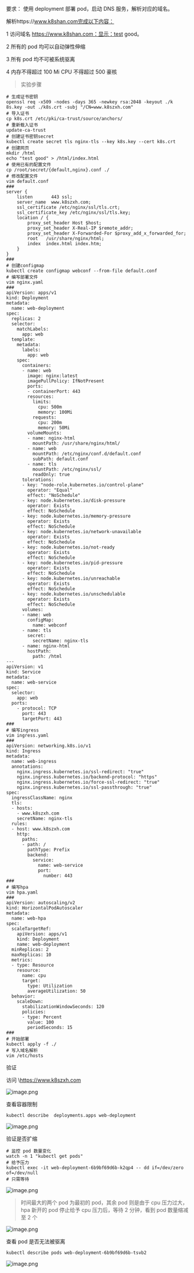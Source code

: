 要求：
使用 deployment 部署 pod，启动 DNS 服务，解析对应的域名。

解析https://www.k8shan.com完成以下内容：

1 访问域名 https://www.k8shan.com：显示：test good。

2 所有的 pod 均可以自动弹性伸缩

3 所有 pod 均不可被系统驱离

4 内存不得超过 100 Mi CPU 不得超过 500 豪核

> 实验步骤

```shell
# 生成证书密钥
openssl req -x509 -nodes -days 365 -newkey rsa:2048 -keyout ./k
8s.key -out ./k8s.crt -subj "/CN=www.k8szxh.com"
# 导入证书
cp k8s.crt /etc/pki/ca-trust/source/anchors/
# 重新载入证书
update-ca-trust
# 创建证书密钥secret
kubectl create secret tls nginx-tls --key k8s.key --cert k8s.crt
# 创建网页
mkdir /html
echo "test good" > /html/index.html
# 使用已有的配置文件
cp /root/secret/{default,nginx}.conf ./
# 修改配置文件
vim default.conf
###
server {
    listen       443 ssl;
    server_name  www.k8szxh.com;
    ssl_certificate /etc/nginx/ssl/tls.crt;
    ssl_certificate_key /etc/nginx/ssl/tls.key;
    location / {
        proxy_set_header Host $host;
        proxy_set_header X-Real-IP $remote_addr;
        proxy_set_header X-Forwarded-For $proxy_add_x_forwarded_for;
        root   /usr/share/nginx/html;
        index  index.html index.htm;
    }
}
###
# 创建configmap
kubectl create configmap webconf --from-file default.conf 
# 编写部署文件
vim nginx.yaml
###
apiVersion: apps/v1
kind: Deployment
metadata:
  name: web-deployment
spec:
  replicas: 2
  selector:
    matchLabels:
      app: web
  template:
    metadata:
      labels:
        app: web
    spec:
      containers:
      - name: web
        image: nginx:latest
        imagePullPolicy: IfNotPresent
        ports:
        - containerPort: 443
        resources:
          limits:
            cpu: 500m
            memory: 100Mi
          requests:
            cpu: 200m
            memory: 50Mi
        volumeMounts:
        - name: nginx-html
          mountPath: /usr/share/nginx/html/
        - name: web
          mountPath: /etc/nginx/conf.d/default.conf
          subPath: default.conf
        - name: tls
          mountPath: /etc/nginx/ssl/
          readOnly: true
      tolerations:
      - key: "node-role.kubernetes.io/control-plane"
        operator: "Equal"
        effect: "NoSchedule"
      - key: node.kubernetes.io/disk-pressure
        operator: Exists
        effect: NoSchedule
      - key: node.kubernetes.io/memory-pressure
        operator: Exists
        effect: NoSchedule
      - key: node.kubernetes.io/network-unavailable
        operator: Exists
        effect: NoSchedule
      - key: node.kubernetes.io/not-ready
        operator: Exists
        effect: NoSchedule
      - key: node.kubernetes.io/pid-pressure
        operator: Exists
        effect: NoSchedule
      - key: node.kubernetes.io/unreachable
        operator: Exists
        effect: NoSchedule
      - key: node.kubernetes.io/unschedulable
        operator: Exists
        effect: NoSchedule
      volumes:
      - name: web
        configMap:
          name: webconf
      - name: tls
        secret:
          secretName: nginx-tls
      - name: nginx-html
        hostPath:
          path: /html
---
apiVersion: v1
kind: Service
metadata:
  name: web-service
spec:
  selector:
    app: web
  ports:
    - protocol: TCP
      port: 443
      targetPort: 443
###
# 编写ingress
vim ingress.yaml
###
apiVersion: networking.k8s.io/v1
kind: Ingress
metadata:
  name: web-ingress
  annotations:
    nginx.ingress.kubernetes.io/ssl-redirect: "true"
    nginx.ingress.kubernetes.io/backend-protocol: "https"
    nginx.ingress.kubernetes.io/force-ssl-redirect: "true"
    nginx.ingress.kubernetes.io/ssl-passthrough: "true"
spec:
  ingressClassName: nginx
  tls:
  - hosts:
    - www.k8szxh.com
    secretName: nginx-tls
  rules:
  - host: www.k8szxh.com
    http:
      paths:
      - path: /
        pathType: Prefix
        backend:
          service:
            name: web-service
            port: 
              number: 443
###
# 编写hpa
vim hpa.yaml
###
apiVersion: autoscaling/v2
kind: HorizontalPodAutoscaler
metadata:
  name: web-hpa
spec:
  scaleTargetRef:
    apiVersion: apps/v1
    kind: Deployment
    name: web-deployment
  minReplicas: 2
  maxReplicas: 10
  metrics:
  - type: Resource
    resource:
      name: cpu
      target:
        type: Utilization
        averageUtilization: 50
  behavior:
    scaleDown:
      stabilizationWindowSeconds: 120
      policies:
      - type: Percent
        value: 100
        periodSeconds: 15
###
# 开始部署
kubectl apply -f ./
# 写入域名解析
vim /etc/hosts
```
验证

访问 \https://www.k8szxh.com

![image.png](https://gitee.com/zhaojiedong/img/raw/master/202408051833687.png)

查看容器限制

`kubectl describe  deployments.apps web-deployment`

![image.png](https://gitee.com/zhaojiedong/img/raw/master/202408051834358.png)

验证是否扩缩
```shell
# 监控 pod 数量变化
watch -n 1 "kubectl get pods"
# 给予压力
kubectl exec -it web-deployment-6b9bf69d6b-k2qp4 -- dd if=/dev/zero of=/dev/null
# 只需等待
```
![image.png](https://gitee.com/zhaojiedong/img/raw/master/202408051839148.png)

> 时间最大的两个 pod 为最初的 pod，其余 pod 则是由于 cpu 压力过大，hpa 新开的 pod
> 停止给予 cpu 压力后，等待 2 分钟，看到 pod 数量缩减至 2 个

![image.png](https://gitee.com/zhaojiedong/img/raw/master/202408051844271.png)

查看 pod 是否无法被驱离

`kubectl describe pods web-deployment-6b9bf69d6b-tsvb2`

![image.png](https://gitee.com/zhaojiedong/img/raw/master/202408051845600.png)
